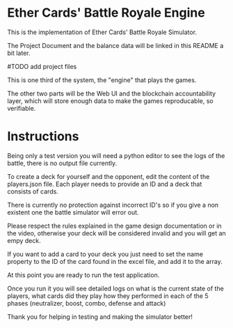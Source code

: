 # Ether Cards' Battle Royale Engine

This is the implementation of Ether Cards' Battle Royale Simulator.

The Project Document and the balance data will be linked in this README a bit later.

#TODO add project files

This is one third of the system, the "engine" that plays the games.

The other two parts will be the Web UI and the blockchain accountability layer, which will store 
enough data to make the games reproducable, so verifiable.

# Instructions

Being only a test version you will need a python editor to see the logs of the battle, there is no 
output file currently.

To create a deck for yourself and the opponent, edit the content of the players.json file. Each 
player needs to provide an ID and a deck that consists of cards.

There is currently no protection against incorrect ID's so if you give a non existent one the 
battle simulator will error out. 

Please respect the rules explained in the game design documentation or in the video, otherwise 
your deck will be considered invalid and you will get an empy deck.

If you want to add a card to your deck you just need to set the name property to the ID of the card 
found in the excel file, and add it to the array.

At this point you are ready to run the test application.

Once you run it you will see detailed logs on what is the current state of the players, what cards 
did they play how they performed in each of the 5 phases (neutralizer, boost, combo, defense and 
attack)

Thank you for helping in testing and making the simulator better!
